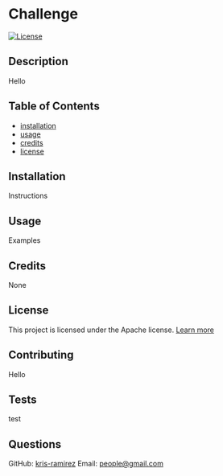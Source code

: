 # Challenge
[![License](https://img.shields.io/badge/License-Apache%202.0-blue.svg)](https://opensource.org/licenses/Apache-2.0)
## Description
Hello
  
## Table of Contents
* [installation](#installation)
* [usage](#usage)
* [credits](#credits)
* [license](#license)
  
## Installation
Instructions
  
## Usage
Examples
  
## Credits
None
      
## License 
This project is licensed under the Apache license. [Learn more](https://www.apache.org/licenses/LICENSE-2.0.txt)


  
## Contributing
Hello
  
## Tests
test
  
## Questions
GitHub: [kris-ramirez](https://github.com/kris-ramirez)
Email: people@gmail.com
